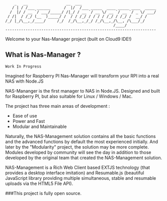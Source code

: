 
        _   __                 __  ___                                 
       / | / /___ ______      /  |/  /___ _____  ____ _____ ____  _____
      /  |/ / __ `/ ___/_____/ /|_/ / __ `/ __ \/ __ `/ __ `/ _ \/ ___/
     / /|  / /_/ (__  )_____/ /  / / /_/ / / / / /_/ / /_/ /  __/ /    
    /_/ |_/\__,_/____/     /_/  /_/\__,_/_/ /_/\__,_/\__, /\___/_/     
                                                    /____/             
    -------------------------------------------------------------------



Welcome to your Nas-Manager project (built on Cloud9 IDE!)

## What is Nas-Manager ?

    Work In Progress
Imagined for Raspberry PI Nas-Manager will transform your RPI into a real NAS with Node.JS

NAS-Mananger is the first manager to NAS in Node.JS. Designed and built for Raspberry PI, but also suitable for Linux / Windows / Mac.

The project has three main areas of development :

* Ease of use
* Power and Fast
* Modular and Maintainable

Naturally, the NAS-Management solution contains all the basic functions and the advanced functions by default the most experienced initially.
And later by the "Modularity" project, the solution may be more complete.
Modules developed by community will see the day in addition to those developed by the original team that created the NAS-Management solution.

NAS-Management is a Rich Web Client based EXTJS technology (that provides a desktop interface imitation) and Resumable.js
(beautiful JavaScript library providing multiple simultaneous, stable and resumable uploads via the HTML5 File API).

###This project is fully open source.